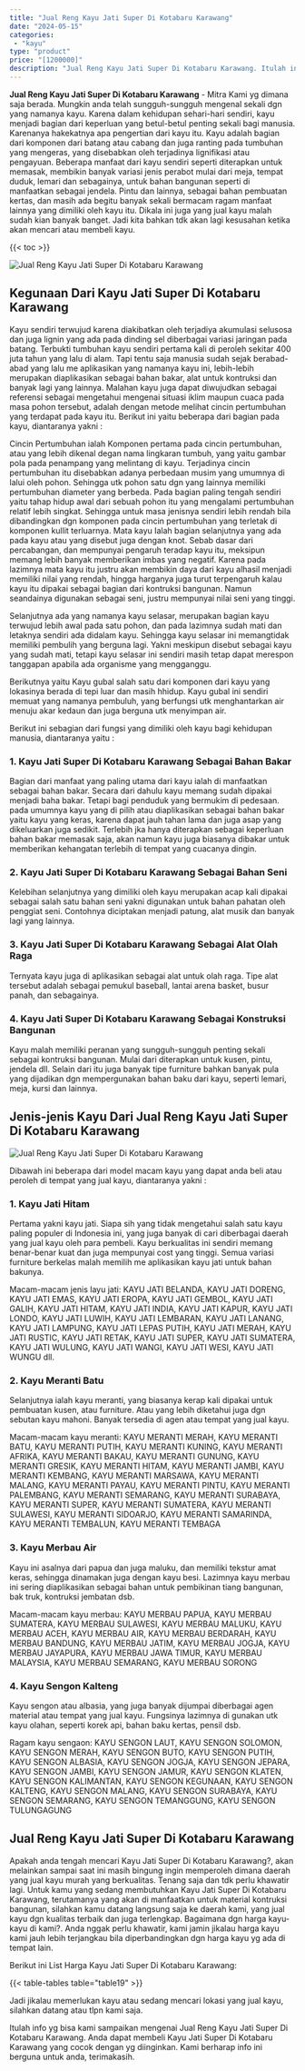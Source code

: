 ```yaml
---
title: "Jual Reng Kayu Jati Super Di Kotabaru Karawang"
date: "2024-05-15"
categories:
 - "kayu"
type: "product"
price: "[1200000]"
description: "Jual Reng Kayu Jati Super Di Kotabaru Karawang. Itulah info yg bisa kami sampaikan mengenai Jual Reng Kayu Jati Super Di Kotabaru Karawang. Anda dapat membel..."
---
```


**Jual Reng Kayu Jati Super Di Kotabaru Karawang** - Mitra Kami yg dimana saja berada. Mungkin anda telah sungguh-sungguh mengenal sekali dgn yang namanya kayu. Karena dalam kehidupan sehari-hari sendiri, kayu menjadi bagian dari keperluan yang betul-betul penting sekali bagi manusia. Karenanya hakekatnya apa pengertian dari kayu itu. Kayu adalah bagian dari komponen dari batang atau cabang dan juga ranting pada tumbuhan yang mengeras, yang disebabkan oleh terjadinya lignifikasi atau pengayuan. Beberapa manfaat dari kayu sendiri seperti diterapkan untuk memasak, membikin banyak variasi jenis perabot mulai dari meja, tempat duduk, lemari dan sebagainya, untuk bahan bangunan seperti di manfaatkan sebagai jendela. Pintu dan lainnya, sebagai bahan pembuatan kertas, dan masih ada begitu banyak sekali bermacam ragam manfaat lainnya yang dimiliki oleh kayu itu. Dikala ini juga yang jual kayu malah sudah kian banyak banget. Jadi kita bahkan tdk akan lagi kesusahan ketika akan mencari atau membeli kayu.

{{< toc >}}

![Jual Reng Kayu Jati Super Di Kotabaru Karawang](/images/kayu/kayu3.jpg)

## Kegunaan Dari Kayu Jati Super Di Kotabaru Karawang

Kayu sendiri terwujud karena diakibatkan oleh terjadiya akumulasi selusosa dan juga lignin yang ada pada dinding sel diberbagai variasi jaringan pada batang. Terbukti tumbuhan kayu sendiri pertama kali di peroleh sekitar 400 juta tahun yang lalu di alam. Tapi tentu saja manusia sudah sejak berabad-abad yang lalu me aplikasikan yang namanya kayu ini, lebih-lebih merupakan diaplikasikan sebagai bahan bakar, alat untuk kontruksi dan banyak lagi yang lainnya. Malahan kayu juga dapat diwujudkan sebagai referensi sebagai mengetahui mengenai situasi iklim maupun cuaca pada masa pohon tersebut, adalah dengan metode melihat cincin pertumbuhan yang terdapat pada kayu itu. Berikut ini yaitu beberapa dari bagian pada kayu, diantaranya yakni :

Cincin Pertumbuhan ialah Komponen pertama pada cincin pertumbuhan, atau yang lebih dikenal degan nama lingkaran tumbuh, yang yaitu gambar pola pada penampang yang melintang di kayu. Terjadinya cincin pertumbuhan itu disebabkan adanya perbedaan musim yang umumnya di lalui oleh pohon. Sehingga utk pohon satu dgn yang lainnya memiliki pertumbuhan diameter yang berbeda. Pada bagian paling tengah sendiri yaitu tahap hidup awal dari sebuah pohon itu yang mengalami pertumbuhan relatif lebih singkat. Sehingga untuk masa jenisnya sendiri lebih rendah bila dibandingkan dgn komponen pada cincin pertumbuhan yang terletak di komponen kullit terluarnya. Mata kayu Ialah bagian selanjutnya yang ada pada kayu atau yang disebut juga dengan knot. Sebab dasar dari percabangan, dan mempunyai pengaruh teradap kayu itu, meksipun memang lebih banyak memberikan imbas yang negatif. Karena pada lazimnya mata kayu itu justru akan membikin daya dari kayu alhasil menjadi memiliki nilai yang rendah, hingga harganya juga turut terpengaruh kalau kayu itu dipakai sebagai bagian dari kontruksi bangunan. Namun seandainya digunakan sebagai seni, justru mempunyai nilai seni yang tinggi.

Selanjutnya ada yang namanya kayu selasar, merupakan bagian kayu terwujud lebih awal pada satu pohon, dan pada lazimnya sudah mati dan letaknya sendiri ada didalam kayu. Sehingga kayu selasar ini memangtidak memiliki pembulih yang berguna lagi. Yakni meskipun disebut sebagai kayu yang sudah mati, tetapi kayu selasar ini sendiri masih tetap dapat merespon tanggapan apabila ada organisme yang mengganggu.

Berikutnya yaitu Kayu gubal salah satu dari komponen dari kayu yang lokasinya berada di tepi luar dan masih hhidup. Kayu gubal ini sendiri memuat yang namanya pembuluh, yang berfungsi utk menghantarkan air menuju akar kedaun dan juga berguna utk menyimpan air.

Berikut ini sebagian dari fungsi yang dimiliki oleh kayu bagi kehidupan manusia, diantaranya yaitu :

### 1\. Kayu Jati Super Di Kotabaru Karawang Sebagai Bahan Bakar

Bagian dari manfaat yang paling utama dari kayu ialah di manfaatkan sebagai bahan bakar. Secara dari dahulu kayu memang sudah dipakai menjadi baha bakar. Tetapi bagi penduduk yang bermukim di pedesaan. pada umumnya kayu yang di pilih atau diaplikasikan sebagai bahan bakar yaitu kayu yang keras, karena dapat jauh tahan lama dan juga asap yang dikeluarkan juga sedikit. Terlebih jka hanya diterapkan sebagai keperluan bahan bakar memasak saja, akan namun kayu juga biasanya dibakar untuk memberikan kehangatan terlebih di tempat yang cuacanya dingin.

### 2\. Kayu Jati Super Di Kotabaru Karawang Sebagai Bahan Seni

Kelebihan selanjutnya yang dimiliki oleh kayu merupakan acap kali dipakai sebagai salah satu bahan seni yakni digunakan untuk bahan pahatan oleh penggiat seni. Contohnya diciptakan menjadi patung, alat musik dan banyak lagi yang lainnya.

### 3\. Kayu Jati Super Di Kotabaru Karawang Sebagai Alat Olah Raga

Ternyata kayu juga di aplikasikan sebagai alat untuk olah raga. Tipe alat tersebut adalah sebagai pemukul baseball, lantai arena basket, busur panah, dan sebagainya.

### 4\. Kayu Jati Super Di Kotabaru Karawang Sebagai Konstruksi Bangunan

Kayu malah memiliki peranan yang sungguh-sungguh penting sekali sebagai kontruksi bangunan. Mulai dari diterapkan untuk kusen, pintu, jendela dll. Selain dari itu juga banyak tipe furniture bahkan banyak pula yang dijadikan dgn mempergunakan bahan baku dari kayu, seperti lemari, meja, kursi dan lainnya.

## Jenis-jenis Kayu Dari Jual Reng Kayu Jati Super Di Kotabaru Karawang

![Jual Reng Kayu Jati Super Di Kotabaru Karawang](/images/kayu/kayu17.jpg)

Dibawah ini beberapa dari model macam kayu yang dapat anda beli atau peroleh di tempat yang jual kayu, diantaranya yakni :

### 1\. Kayu Jati Hitam

Pertama yakni kayu jati. Siapa sih yang tidak mengetahui salah satu kayu paling populer di Indonesia ini, yang juga banyak di cari diberbagai daerah yang jual kayu oleh para pembeli. Kayu berkualitas ini sendiri memang benar-benar kuat dan juga mempunyai cost yang tinggi. Semua variasi furniture berkelas malah memilih me aplikasikan kayu jati untuk bahan bakunya.

Macam-macam jenis layu jati: KAYU JATI BELANDA, KAYU JATI DORENG, KAYU JATI EMAS, KAYU JATI EROPA, KAYU JATI GEMBOL, KAYU JATI GALIH, KAYU JATI HITAM, KAYU JATI INDIA, KAYU JATI KAPUR, KAYU JATI LONDO, KAYU JATI LUWIH, KAYU JATI LEMBARAN, KAYU JATI LANANG, KAYU JATI LAMPUNG, KAYU JATI LEPAS PUTIH, KAYU JATI MERAH, KAYU JATI RUSTIC, KAYU JATI RETAK, KAYU JATI SUPER, KAYU JATI SUMATERA, KAYU JATI WULUNG, KAYU JATI WANGI, KAYU JATI WESI, KAYU JATI WUNGU dll.

### 2\. Kayu Meranti Batu

Selanjutnya ialah kayu meranti, yang biasanya kerap kali dipakai untuk pembuatan kusen, atau furniture. Atau yang lebih diketahui juga dgn sebutan kayu mahoni. Banyak tersedia di agen atau tempat yang jual kayu.

Macam-macam kayu meranti: KAYU MERANTI MERAH, KAYU MERANTI BATU, KAYU MERANTI PUTIH, KAYU MERANTI KUNING, KAYU MERANTI AFRIKA, KAYU MERANTI BAKAU, KAYU MERANTI GUNUNG, KAYU MERANTI GRESIK, KAYU MERANTI HITAM, KAYU MERANTI JAMBI, KAYU MERANTI KEMBANG, KAYU MERANTI MARSAWA, KAYU MERANTI MALANG, KAYU MERANTI PAYAU, KAYU MERANTI PINTU, KAYU MERANTI PALEMBANG, KAYU MERANTI SEMARANG, KAYU MERANTI SURABAYA, KAYU MERANTI SUPER, KAYU MERANTI SUMATERA, KAYU MERANTI SULAWESI, KAYU MERANTI SIDOARJO, KAYU MERANTI SAMARINDA, KAYU MERANTI TEMBALUN, KAYU MERANTI TEMBAGA

### 3\. Kayu Merbau Air

Kayu ini asalnya dari papua dan juga maluku, dan memiliki tekstur amat keras, sehingga dinamakan juga dengan kayu besi. Lazimnya kayu merbau ini sering diaplikasikan sebagai bahan untuk pembikinan tiang bangunan, bak truk, kontruksi jembatan dsb.

Macam-macam kayu merbau: KAYU MERBAU PAPUA, KAYU MERBAU SUMATERA, KAYU MERBAU SULAWESI, KAYU MERBAU MALUKU, KAYU MERBAU ACEH, KAYU MERBAU AIR, KAYU MERBAU BERDARAH, KAYU MERBAU BANDUNG, KAYU MERBAU JATIM, KAYU MERBAU JOGJA, KAYU MERBAU JAYAPURA, KAYU MERBAU JAWA TIMUR, KAYU MERBAU MALAYSIA, KAYU MERBAU SEMARANG, KAYU MERBAU SORONG

### 4\. Kayu Sengon Kalteng

Kayu sengon atau albasia, yang juga banyak dijumpai diberbagai agen material atau tempat yang jual kayu. Fungsinya lazimnya di gunakan utk kayu olahan, seperti korek api, bahan baku kertas, pensil dsb.

Ragam kayu sengaon: KAYU SENGON LAUT, KAYU SENGON SOLOMON, KAYU SENGON MERAH, KAYU SENGON BUTO, KAYU SENGON PUTIH, KAYU SENGON ALBASIA, KAYU SENGON JOGJA, KAYU SENGON JEPARA, KAYU SENGON JAMBI, KAYU SENGON JAMUR, KAYU SENGON KLATEN, KAYU SENGON KALIMANTAN, KAYU SENGON KEGUNAAN, KAYU SENGON KALTENG, KAYU SENGON MALANG, KAYU SENGON SURABAYA, KAYU SENGON SEMARANG, KAYU SENGON TEMANGGUNG, KAYU SENGON TULUNGAGUNG

## Jual Reng Kayu Jati Super Di Kotabaru Karawang

Apakah anda tengah mencari Kayu Jati Super Di Kotabaru Karawang?, akan melainkan sampai saat ini masih bingung ingin memperoleh dimana daerah yang jual kayu murah yang berkualitas. Tenang saja dan tdk perlu khawatir lagi. Untuk kamu yang sedang membutuhkan Kayu Jati Super Di Kotabaru Karawang, terutamanya yang akan di manfaatkan untuk material kontruksi bangunan, silahkan kamu datang langsung saja ke daerah kami, yang jual kayu dgn kualitas terbaik dan juga terlengkap. Bagaimana dgn harga kayu-kayu di kami?. Anda nggak perlu khawatir, kami jamin jikalau harga kayu kami jauh lebih terjangkau bila diperbandingkan dgn harga kayu yg ada di tempat lain.

Berikut ini List Harga Kayu Jati Super Di Kotabaru Karawang:

{{< table-tables table="table19" >}}

Jadi jikalau memerlukan kayu atau sedang mencari lokasi yang jual kayu, silahkan datang atau tlpn kami saja.

Itulah info yg bisa kami sampaikan mengenai Jual Reng Kayu Jati Super Di Kotabaru Karawang. Anda dapat membeli Kayu Jati Super Di Kotabaru Karawang yang cocok dengan yg diinginkan. Kami berharap info ini berguna untuk anda, terimakasih.
